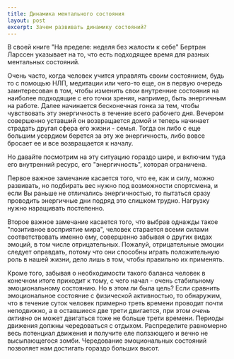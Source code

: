 ```yaml
---
title: Динамика ментального состояния
layout: post
excerpt: Зачем развивать динамику состояний?
---
```


В своей книге "На пределе: неделя без жалости к себе" Бертран Ларссен
указывает на то, что есть подходящее время для разных ментальных
состояний.

Очень часто, когда человек учится управлять своим состоянием, будь то
с помощью НЛП, медитации или чего-то еще, он в первую очередь
заинтересован в том, чтобы изменить свои внутренние состояния на
наиболее подходящие с его точки зрения, например, быть энергичным на
работе.  Далее начинается бесконечная гонка за тем, чтобы чувствовать
эту энергичность в течение всего рабочего дня.  Вечером совершенно
уставший он возвращается домой и теперь начинает страдать другая сфера
его жизни - семья.  Тогда он либо с еще большим усердием берется за
эту же энергичность, либо вовсе бросает ее и все возвращается к
началу.

Но давайте посмотрим на эту ситуацию гораздо шире, и включим туда его
внутренний ресурс, его "энергичность", которая ограничена.

Первое важное замечание касается того, что ее, как и силу, можно
развивать, но подбирать вес нужно под возможности спортсмена, и если
Вы раньше не отличались энергичностью, то пытаться сразу проводить
энергичные дни подряд это слишком трудно.  Нагрузку нужно наращивать
постепенно.

Второе важное замечание касается того, что выбрав однажды такое
"позитивное восприятие мира", человек старается всеми силами
соответствовать именно ему, совершенно забывая о других видах эмоций,
в том числе отрицательных.  Пожалуй, отрицательные эмоции следует
оправдать, потому что они способны играть положительную роль в нашей
жизни, дело лишь в том, чтобы правильно их применять.

Кроме того, забывая о необходимости такого баланса человек в конечном
итоге приходит к тому, с чего начал - очень стабильному эмоциональному
состоянию.  Но в этом ли была цель?  Если сравнить эмоциональное
состояние с физической активностью, то обнаружим, что в течение суток
человек примерно треть времени проводит почти неподвижно, а в
оставшиеся две трети двигается, при этом *очень активно* он может
двигаться тоже не больше трети времени.  Периоды движения должны
чередоваться с отдыхом.  Распределите равномерно весь потенциал
движения и получите еле ползающего и вечно не высыпающегося зомби.
Чередование эмоциональных состояний позволяет нам достигать гораздо
больших высот.
